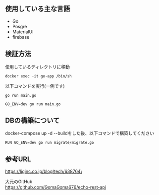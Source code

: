 ## 使用している主な言語
- Go
- Posgre
- MaterialUI
- firebase

## 検証方法
使用しているディレクトリに移動
```
docker exec -it go-app /bin/sh
```

以下コマンドを実行(一例です)
```
go run main.go

GO_ENV=dev go run main.go
```

## DBの構築について
docker-compose up -d --buildをした後、以下コマンドで構築してください
```
RUN GO_ENV=dev go run migrate/migrate.go
```

## 参考URL
https://liginc.co.jp/blog/tech/638764\

大元のGitHub<br>
https://github.com/GomaGoma676/echo-rest-api